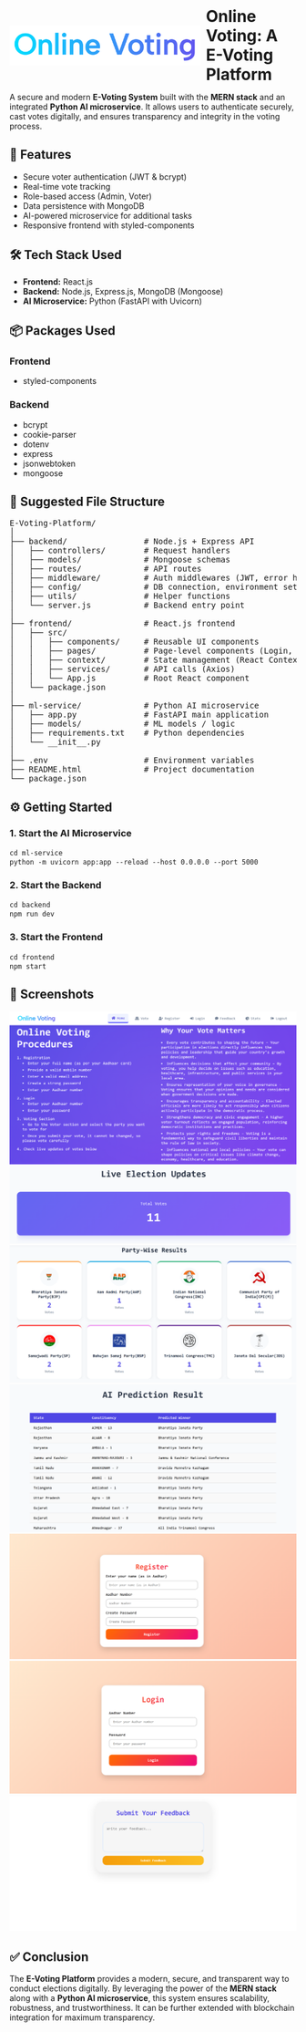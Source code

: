 <!DOCTYPE html>
<html lang="en">
<head>
  <meta charset="UTF-8">
  <meta name="viewport" content="width=device-width, initial-scale=1.0">
</head>
<body>

<div class="logo-title" style="display: flex; align-items: center; gap: 10px;">
  <img src="Images/logo.png" alt="StockIQ Logo" style="height: 70px; width: auto;">
  <h1 style="margin: 0; font-size: 28px;">Online Voting: A E-Voting Platform</h1>
</div>
<p>
A secure and modern <strong>E-Voting System</strong> built with the <strong>MERN stack</strong> and an integrated <strong>Python AI microservice</strong>. 
It allows users to authenticate securely, cast votes digitally, and ensures transparency and integrity in the voting process.
</p>

<h2>🚀 Features</h2>
<ul>
  <li>Secure voter authentication (JWT & bcrypt)</li>
  <li>Real-time vote tracking</li>
  <li>Role-based access (Admin, Voter)</li>
  <li>Data persistence with MongoDB</li>
  <li>AI-powered microservice for additional tasks</li>
  <li>Responsive frontend with styled-components</li>
</ul>

<h2>🛠 Tech Stack Used</h2>
<ul>
  <li><strong>Frontend:</strong> React.js</li>
  <li><strong>Backend:</strong> Node.js, Express.js, MongoDB (Mongoose)</li>
  <li><strong>AI Microservice:</strong> Python (FastAPI with Uvicorn)</li>
</ul>

<h2>📦 Packages Used</h2>

<h3>Frontend</h3>
<ul>
  <li>styled-components</li>
</ul>

<h3>Backend</h3>
<ul>
  <li>bcrypt</li>
  <li>cookie-parser</li>
  <li>dotenv</li>
  <li>express</li>
  <li>jsonwebtoken</li>
  <li>mongoose</li>
</ul>

<h2>📂 Suggested File Structure</h2>
<pre>
E-Voting-Platform/
│
├── backend/                # Node.js + Express API
│   ├── controllers/        # Request handlers
│   ├── models/             # Mongoose schemas
│   ├── routes/             # API routes
│   ├── middleware/         # Auth middlewares (JWT, error handling)
│   ├── config/             # DB connection, environment setup
│   ├── utils/              # Helper functions
│   └── server.js           # Backend entry point
│
├── frontend/               # React.js frontend
│   ├── src/
│   │   ├── components/     # Reusable UI components
│   │   ├── pages/          # Page-level components (Login, Dashboard, Voting)
│   │   ├── context/        # State management (React Context/Redux)
│   │   ├── services/       # API calls (Axios)
│   │   └── App.js          # Root React component
│   └── package.json
│
├── ml-service/             # Python AI microservice
│   ├── app.py              # FastAPI main application
│   ├── models/             # ML models / logic
│   ├── requirements.txt    # Python dependencies
│   └── __init__.py
│
├── .env                    # Environment variables
├── README.html             # Project documentation
└── package.json
</pre>

<h2>⚙️ Getting Started</h2>

<h3>1. Start the AI Microservice</h3>
<pre><code>cd ml-service
python -m uvicorn app:app --reload --host 0.0.0.0 --port 5000
</code></pre>

<h3>2. Start the Backend</h3>
<pre><code>cd backend
npm run dev
</code></pre>

<h3>3. Start the Frontend</h3>
<pre><code>cd frontend
npm start
</code></pre>

<h2>📸 Screenshots</h2>
<div class="screenshots">
  <img src="Images/1.png" alt="Screenshot 1">
  <img src="Images/2.png" alt="Screenshot 2">
  <img src="Images/3.png" alt="Screenshot 3">
  <img src="Images/4.png" alt="Screenshot 4">
  <img src="Images/5.png" alt="Screenshot 5">
  <img src="Images/6.png" alt="Screenshot 6">
  <img src="Images/7.png" alt="Screenshot 7">
</div>

<h2>✅ Conclusion</h2>
<p>
The <strong>E-Voting Platform</strong> provides a modern, secure, and transparent way to conduct elections digitally. 
By leveraging the power of the <strong>MERN stack</strong> along with a <strong>Python AI microservice</strong>, 
this system ensures scalability, robustness, and trustworthiness. 
It can be further extended with blockchain integration for maximum transparency.
</p>

</body>
</html>
